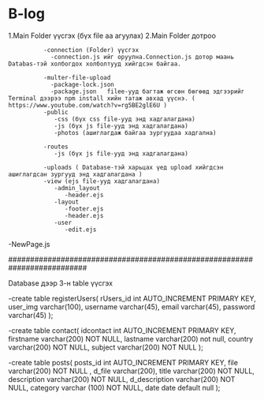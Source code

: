 # B-log





1.Main Folder үүсгэх (бүх file aa агуулах)
2.Main Folder дотроо 

              -connection (Folder) үүсгэх
                -connection.js ийг оруулна.Connection.js дотор маань Databas-тэй холбогдох холболтууд хийгдсэн байгаа.
                
              -multer-file-upload  
                -package-lock.json
                -package.json   fileе-ууд багтаж өгсөн бөгөөд эдгээрийг Terminal дээрээ npm install хийн татаж авхад үүснэ. ( https://www.youtube.com/watch?v=rg5BE2glE6U )
              -public
                 -css (бүх css file-ууд энд хадгалагдана)
                 -js (бүх js file-ууд энд хадгалагдана)
                 -photos (ашиглагдаж байгаа зургуудаа хадгална)
                 
              -routes
                 -js (бүх js file-ууд энд хадгалагдана)
        
              -uploads ( Database-тэй харьцах үед upload хийгдсэн ашиглагдсан зургууд энд хадгалагдана )
              -view (ejs file-ууд хадгалагдана)
                 -admin_layout
                    -header.ejs
                 -layout
                    -footer.ejs
                    -header.ejs
                 -user
                    -edit.ejs
                 
   -NewPage.js







##########################################################################

Database дээр 3-н table үүсгэх

  -create table registerUsers(
rUsers_id int AUTO_INCREMENT PRIMARY KEY,
user_img varchar(100),
username varchar(45),
email varchar(45),
password varchar(45)
);



  -create table contact(
idcontact int AUTO_INCREMENT PRIMARY KEY,
firstname varchar(200) NOT NULL,
lastname varchar(200) not null,
country varchar(200) NOT NULL,
subject varchar(200) NOT NULL
);



-create table posts(
posts_id int AUTO_INCREMENT PRIMARY KEY,
file varchar(200) NOT NULL ,
d_file varchar(200),
title varchar(200) NOT NULL,
description varchar(200) NOT NULL,
d_description varchar(200) NOT NULL,
category varchar (100) NOT NULL,
date  date default null
);
  
